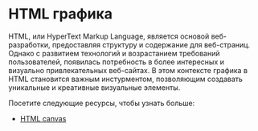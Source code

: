# HTML графика

HTML, или HyperText Markup Language, является основой веб-разработки, предоставляя структуру и содержание для веб-страниц. Однако с развитием технологий и возрастанием требований пользователей, появилась потребность в более интересных и визуально привлекательных веб-сайтах. В этом контексте графика в HTML становится важным инстурментом, позволяющим создавать уникальные и креативные визуальные элементы.

Посетите следующие ресурсы, чтобы узнать больше:

- [HTML canvas](4.1%20HTML%20Canvas/README.md)
